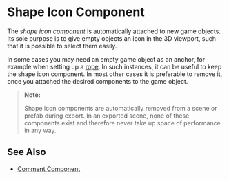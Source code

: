 # Shape Icon Component

The *shape icon component* is automatically attached to new game objects. Its sole purpose is to give empty objects an icon in the 3D viewport, such that it is possible to select them easily.

In some cases you may need an empty game object as an anchor, for example when setting up a [rope](../../effects/ropes/fake-rope-component.md). In such instances, it can be useful to keep the shape icon component. In most other cases it is preferable to remove it, once you attached the desired components to the game object.

> **Note:**
>
> Shape icon components are automatically removed from a scene or prefab during export. In an exported scene, none of these components exist and therefore never take up space of performance in any way.

## See Also

* [Comment Component](comment-component.md)
